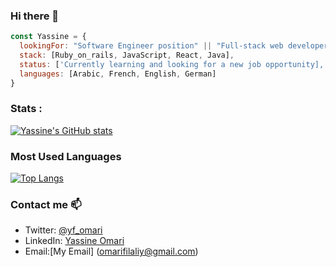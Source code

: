 ### Hi there 👋


```javascript
const Yassine = {
  lookingFor: "Software Engineer position" || "Full-stack web developer",
  stack: [Ruby_on_rails, JavaScript, React, Java],
  status: ['Currently learning and looking for a new job opportunity],
  languages: [Arabic, French, English, German]
}
```

### Stats :

[![Yassine's GitHub stats](https://github-readme-stats.vercel.app/api?username=youmari&show_icons=true&theme=tokyonight)](https://github.com/anuraghazra/github-readme-stats)

### Most Used Languages
[![Top Langs](https://github-readme-stats.vercel.app/api/top-langs/?username=youmari&layout=compact&theme=tokyonight)](https://github.com/anuraghazra/github-readme-stats)

### Contact me 📫

- Twitter: [@yf_omari](https://twitter.com/yf_omari)
- LinkedIn: [Yassine Omari](https://www.linkedin.com/in/yassine-omari-945114190/)
- Email:[My Email] (omarifilaliy@gmail.com)


<!--
**youmari/youmari** is a ✨ _special_ ✨ repository because its `README.md` (this file) appears on your GitHub profile.

Here are some ideas to get you started:

- 🔭 I’m currently working on ...
- 🌱 I’m currently learning ...
- 👯 I’m looking to collaborate on ...
- 🤔 I’m looking for help with ...
- 💬 Ask me about ...
- 📫 How to reach me: ...
- 😄 Pronouns: ...
- ⚡ Fun fact: ...
-->
